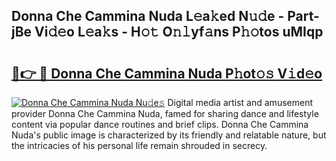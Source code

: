 ## Donna Che Cammina Nuda L𝚎a𝚔ed N𝚞𝚍e - Part-jBe Vi𝚍𝚎o L𝚎a𝚔s - H𝚘𝚝 O𝚗𝚕yf𝚊ns P𝚑𝚘tos uMIqp

# <h2><a href="http://kf1p1qu.oniu.top/?m=Donna+Che+Cammina+Nuda">🔗👉 🔴 Donna Che Cammina Nuda P𝚑ot𝚘𝚜 V𝚒d𝚎o</a></h2>

[![Donna Che Cammina Nuda Nu𝚍e𝚜](https://i.imgur.com/0qMVB7G.gif)](http://kf1p1qu.oniu.top/?m=Donna+Che+Cammina+Nuda)
Digital media artist and amusement provider Donna Che Cammina Nuda, famed for sharing dance and lifestyle content via popular dance routines and brief clips. Donna Che Cammina Nuda's public image is characterized by its friendly and relatable nature, but the intricacies of his personal life remain shrouded in secrecy.  
